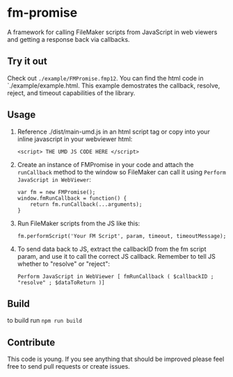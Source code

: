 # fm-promise

A framework for calling FileMaker scripts from JavaScript in web viewers and getting a response back via callbacks.

## Try it out

Check out `./example/FMPromise.fmp12`. You can find the html code in `./example/example.html. This example demostrates the callback, resolve, reject, and timeout capabilities of the library.

## Usage

1. Reference ./dist/main-umd.js in an html script tag or copy into your inline javascript in your webviewer html:
    ```
    <script> THE UMD JS CODE HERE </script>
    ```
2. Create an instance of FMPromise in your code and attach the `runCallback` method to the window so FileMaker can call it using `Perform JavaScript in WebViewer`:
    ```
    var fm = new FMPromise();
    window.fmRunCallback = function() {
    	return fm.runCallback(...arguments);
    }
    ```
3. Run FileMaker scripts from the JS like this:
    ```
    fm.performScript('Your FM Script', param, timeout, timeoutMessage);
    ```
4. To send data back to JS, extract the callbackID from the fm script param, and use it to call the correct JS callback. Remember to tell JS whether to "resolve" or "reject":
    ```
    Perform JavaScript in WebViewer [ fmRunCallback ( $callbackID ; "resolve" ; $dataToReturn )]
    ```

## Build

to build run `npm run build`

## Contribute

This code is young. If you see anything that should be improved please feel free to send pull requests or create issues.
